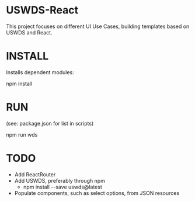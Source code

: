 # USWDS-React

This project focuses on different UI Use Cases, building templates based on USWDS and React.

# INSTALL

Installs dependent modules:

npm install

# RUN

(see: package.json for list in scripts)

npm run wds

# TODO

- Add ReactRouter
- Add USWDS, preferably through npm
     - npm install --save uswds@latest
- Populate components, such as select options, from JSON resources
